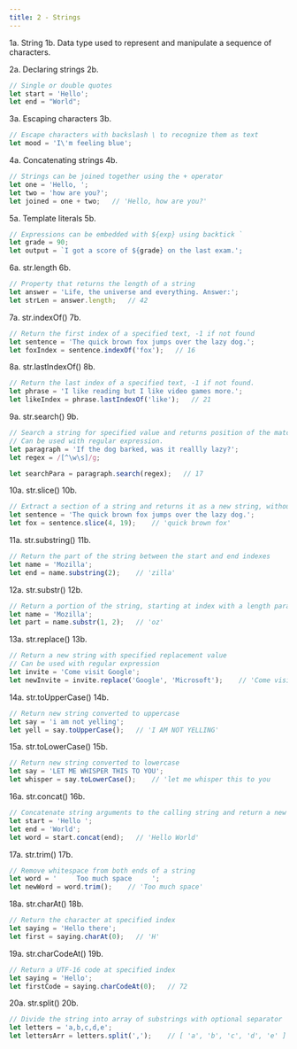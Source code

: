 ```yaml
---
title: 2 - Strings
---
```


1a. String
1b. Data type used to represent and manipulate a sequence of characters.

2a. Declaring strings
2b.
```js
// Single or double quotes
let start = 'Hello';
let end = "World";
```

3a. Escaping characters
3b.
```js
// Escape characters with backslash \ to recognize them as text
let mood = 'I\'m feeling blue';
```

4a. Concatenating strings
4b.
```js
// Strings can be joined together using the + operator
let one = 'Hello, ';
let two = 'how are you?';
let joined = one + two;   // 'Hello, how are you?'
```

5a. Template literals
5b.
```js
// Expressions can be embedded with ${exp} using backtick `
let grade = 90;
let output = `I got a score of ${grade} on the last exam.';
```

6a. str.length
6b.
```js
// Property that returns the length of a string
let answer = 'Life, the universe and everything. Answer:';
let strLen = answer.length;   // 42
```

7a. str.indexOf()
7b.
```js
// Return the first index of a specified text, -1 if not found
let sentence = 'The quick brown fox jumps over the lazy dog.';
let foxIndex = sentence.indexOf('fox');   // 16
```  

8a. str.lastIndexOf()
8b.
```js
// Return the last index of a specified text, -1 if not found.
let phrase = 'I like reading but I like video games more.';
let likeIndex = phrase.lastIndexOf('like');   // 21
```

9a. str.search()
9b.
```js
// Search a string for specified value and returns position of the match
// Can be used with regular expression.
let paragraph = 'If the dog barked, was it reallly lazy?';
let regex = /[^\w\s]/g;

let searchPara = paragraph.search(regex);   // 17
```

10a. str.slice()
10b. 
```js
// Extract a section of a string and returns it as a new string, without modifying the original
let sentence = 'The quick brown fox jumps over the lazy dog.';
let fox = sentence.slice(4, 19);    // 'quick brown fox'
```

11a. str.substring()
11b.
```js
// Return the part of the string between the start and end indexes
let name = 'Mozilla';
let end = name.substring(2);    // 'zilla'
```

12a. str.substr()
12b.
```js
// Return a portion of the string, starting at index with a length parameter
let name = 'Mozilla';
let part = name.substr(1, 2);   // 'oz'
```

13a. str.replace()
13b.
```js
// Return a new string with specified replacement value
// Can be used with regular expression
let invite = 'Come visit Google';
let newInvite = invite.replace('Google', 'Microsoft');    // 'Come visit Microsoft'
```

14a. str.toUpperCase()
14b.
```js
// Return new string converted to uppercase
let say = 'i am not yelling';
let yell = say.toUpperCase();   // 'I AM NOT YELLING'
```

15a. str.toLowerCase()
15b.
```js
// Return new string converted to lowercase
let say = 'LET ME WHISPER THIS TO YOU';
let whisper = say.toLowerCase();    // 'let me whisper this to you
```

16a. str.concat()
16b.
```js
// Concatenate string arguments to the calling string and return a new string
let start = 'Hello ';
let end = 'World';
let word = start.concat(end);   // 'Hello World'
```

17a. str.trim()
17b.
```js
// Remove whitespace from both ends of a string
let word = '     Too much space     ';
let newWord = word.trim();    // 'Too much space'
```

18a. str.charAt()
18b.
```js
// Return the character at specified index
let saying = 'Hello there';
let first = saying.charAt(0);   // 'H'
```

19a. str.charCodeAt()
19b.
```js
// Return a UTF-16 code at specified index
let saying = 'Hello';
let firstCode = saying.charCodeAt(0);   // 72
```

20a. str.split()
20b.
```js
// Divide the string into array of substrings with optional separator
let letters = 'a,b,c,d,e';
let lettersArr = letters.split(',');    // [ 'a', 'b', 'c', 'd', 'e' ]
```